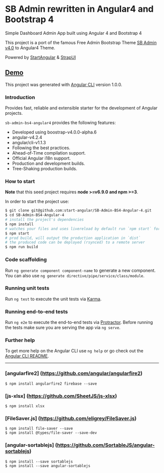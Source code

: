 # SB Admin rewritten in Angular4 and Bootstrap 4

Simple Dashboard Admin App built using Angular 4 and Bootstrap 4

This project is a port of the famous Free Admin Bootstrap Theme [SB Admin v4.0](http://startbootstrap.com/template-overviews/sb-admin-2/) to Angular4 Theme.

Powered by [StartAngular](http://startangular.com/) & [StrapUI](http://strapui.com/)

## [Demo](http://rawgit.com/start-angular/SB-Admin-BS4-Angular-4/master/dist/)

This project was generated with [Angular CLI](https://github.com/angular/angular-cli) version 1.0.0.

### Introduction
Provides fast, reliable and extensible starter for the development of Angular projects.

`sb-admin-bs4-angular4` provides the following features:
- Developed using boostrap-v4.0.0-alpha.6
- angular-v4.2.4
- angular/cli-v1.1.3
- Following the best practices.
- Ahead-of-Time compilation support.
- Official Angular i18n support.
- Production and development builds.
- Tree-Shaking production builds.

### How to start
**Note** that this seed project requires  **node >=v6.9.0 and npm >=3**.

In order to start the project use:
```bash
$ git clone git@github.com:start-angular/SB-Admin-BS4-Angular-4.git
$ cd SB-Admin-BS4-Angular-4
# install the project's dependencies
$ npm install
# watches your files and uses livereload by default run `npm start` for a dev server. Navigate to `http://localhost:4200/`. The app will automatically reload if you change any of the source files.
$ npm start
# prod build, will output the production application in `dist`
# the produced code can be deployed (rsynced) to a remote server
$ npm run build
```

### Code scaffolding

Run `ng generate component component-name` to generate a new component. You can also use `ng generate directive/pipe/service/class/module`.

### Running unit tests

Run `ng test` to execute the unit tests via [Karma](https://karma-runner.github.io).

### Running end-to-end tests

Run `ng e2e` to execute the end-to-end tests via [Protractor](http://www.protractortest.org/).
Before running the tests make sure you are serving the app via `ng serve`.

### Further help

To get more help on the Angular CLI use `ng help` or go check out the [Angular CLI README](https://github.com/angular/angular-cli/blob/master/README.md).






----------------------------------------------------------------
### [angularfire2] (https://github.com/angular/angularfire2)

```
$ npm install angularfire2 firebase --save
```

### [js-xlsx] (https://github.com/SheetJS/js-xlsx)

```
$ npm install xlsx
```

### [FileSaver.js] (https://github.com/eligrey/FileSaver.js)

```
$ npm install file-saver --save
$ npm install @types/file-saver --save-dev
```

### [angular-sortablejs] (https://github.com/SortableJS/angular-sortablejs)

```
$ npm install --save sortablejs
$ npm install --save angular-sortablejs
```